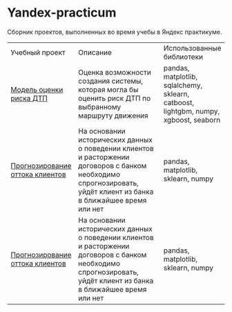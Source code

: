 # Yandex-practicum
Сборник проектов, выполненных во время учебы в Яндекс практикуме.

<table width=100% valign=top >
  <tr>
    <td width=25%>Учебный проект</td>
    <td>Описание</td>
    <td width=20%>Использованные библиотеки</td>
  </tr>
  <tr>
    <td><a href="https://github.com/dmatveenko/Yandex-practicum/tree/main/%D0%9C%D0%BE%D0%B4%D0%B5%D0%BB%D1%8C%20%D0%BF%D1%80%D0%B5%D0%B4%D1%81%D0%BA%D0%B0%D0%B7%D0%B0%D0%BD%D0%B8%D1%8F%20%D0%94%D0%A2%D0%9F">Модель оценки риска ДТП</a></td>
    <td>Оценка возможности создания системы, которая могла бы оценить риск ДТП по выбранному маршруту движения</td>
    <td>pandas, matplotlib, sqlalchemy, sklearn, catboost, lightgbm, numpy, xgboost, seaborn </td>
  </tr>
      
  <tr>
    <td><a href="https://github.com/dmatveenko/Yandex-practicum/tree/main/%D0%9F%D1%80%D0%BE%D0%B3%D0%BD%D0%BE%D0%B7%D0%B8%D1%80%D0%BE%D0%B2%D0%B0%D0%BD%D0%B8%D0%B5%20%D0%BE%D1%82%D1%82%D0%BE%D0%BA%D0%B0%20%D0%BA%D0%BB%D0%B8%D0%B5%D0%BD%D1%82%D0%BE%D0%B2">Прогнозирование оттока клиентов</a></td>
    <td>На основании исторических данных о поведении клиентов и расторжении договоров с банком необходимо спрогнозировать, уйдёт клиент из банка в ближайшее время или нет</td>
    <td>pandas, matplotlib, sklearn, numpy</td>
  </tr>
      
  <tr>
    <td><a href="https://github.com/dmatveenko/Yandex-practicum/tree/main/%D0%9F%D1%80%D0%BE%D0%B3%D0%BD%D0%BE%D0%B7%D0%B8%D1%80%D0%BE%D0%B2%D0%B0%D0%BD%D0%B8%D0%B5%20%D0%BE%D1%82%D1%82%D0%BE%D0%BA%D0%B0%20%D0%BA%D0%BB%D0%B8%D0%B5%D0%BD%D1%82%D0%BE%D0%B2">Прогнозирование оттока клиентов</a></td>
    <td>На основании исторических данных о поведении клиентов и расторжении договоров с банком необходимо спрогнозировать, уйдёт клиент из банка в ближайшее время или нет</td>
    <td>pandas, matplotlib, sklearn, numpy</td>
  </tr>
      
</table>
